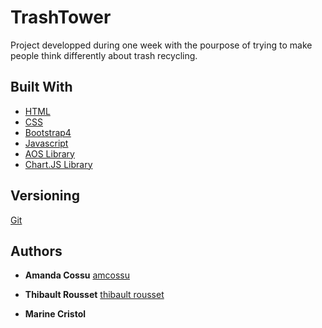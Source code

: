 # TrashTower

Project developped during one week with the pourpose of trying to make people think differently about trash recycling.

## Built With

* [HTML](https://www.w3.org/TR/html52/) 
* [CSS](https://www.w3.org/TR/2001/WD-css3-roadmap-20010523/) 
* [Bootstrap4](https://getbootstrap.com/docs/4.0/getting-started/introduction/) 
* [Javascript](https://www.javascript.com/) 
* [AOS Library](https://michalsnik.github.io/aos/) 
* [Chart.JS Library](https://www.chartjs.org/) 


## Versioning

[Git](http://github.com/)


## Authors

* **Amanda Cossu** [amcossu](https://github.com/amcossu)

* **Thibault Rousset** [thibault rousset](https://github.com/thibaultrousset)

* **Marine Cristol** 
